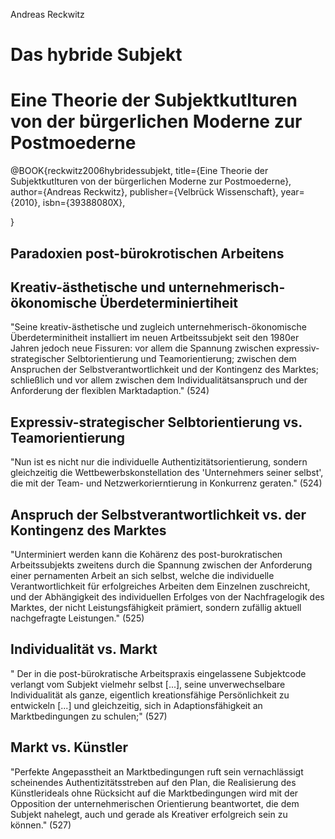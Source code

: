 Andreas Reckwitz

# Das hybride Subjekt
# Eine Theorie der Subjektkutlturen von der bürgerlichen Moderne zur Postmoederne

@BOOK{reckwitz2006hybridessubjekt, 
 title={Eine Theorie der Subjektkutlturen von der bürgerlichen Moderne zur Postmoederne},
 author={Andreas Reckwitz},
 publisher={Velbrück Wissenschaft},
 year={2010},
 isbn={39388080X},

}

## Paradoxien post-bürokrotischen Arbeitens

## Kreativ-ästhetische und unternehmerisch-ökonomische Überdeterminiertiheit
"Seine kreativ-ästhetische und zugleich unternehmerisch-ökonomische Überdeterminitheit installiert im neuen Artbeitssubjekt seit den 1980er Jahren jedoch neue Fissuren: vor allem die Spannung zwischen expressiv-strategischer Selbtorientierung und Teamorientierung; zwischen dem Anspruchen der Selbstverantwortlichkeit und der Kontingenz des Marktes; schließlich und vor allem zwischen dem Individualitätsanspruch und der Anforderung der flexiblen Marktadaption." (524)

## Expressiv-strategischer Selbtorientierung vs. Teamorientierung
"Nun ist es nicht nur die individuelle Authentizitätsorientierung, sondern gleichzeitig die Wettbewerbskonstellation des 'Unternehmers seiner selbst', die mit der Team- und Netzwerkorierntierung in Konkurrenz geraten." (524)

## Anspruch der Selbstverantwortlichkeit vs. der Kontingenz des Marktes
"Unterminiert werden kann die Kohärenz des post-burokratischen Arbeitssubjekts zweitens durch die Spannung zwischen der Anforderung einer pernamenten Arbeit an sich selbst, welche die individuelle Verantwortlichkeit für erfolgreiches Arbeiten dem Einzelnen zuschreicht, und der Abhängigkeit des individuellen Erfolges von der Nachfragelogik des Marktes, der nicht Leistungsfähigkeit prämiert, sondern zufällig aktuell nachgefragte Leistungen." (525)

## Individualität vs. Markt
" Der in die post-bürokratische Arbeitspraxis eingelassene Subjektcode verlangt vom Subjekt vielmehr selbst [...], seine unverwechselbare Individualität als ganze, eigentlich kreationsfähige Persönlichkeit zu entwickeln [...] und gleichzeitig, sich in Adaptionsfähigkeit an Marktbedingungen zu schulen;" (527)

## Markt vs. Künstler
"Perfekte Angepasstheit an Marktbedingungen ruft sein vernachlässigt scheinendes Authentizitätsstreben auf den Plan, die Realisierung des Künstlerideals ohne Rücksicht auf die Marktbedingungen wird mit der Opposition der unternehmerischen Orientierung beantwortet, die dem Subjekt nahelegt, auch und gerade als Kreativer erfolgreich sein zu können." (527)
